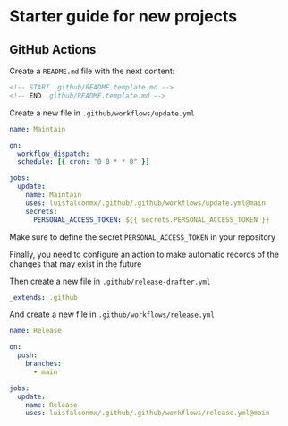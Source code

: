# Starter guide for new projects

## GitHub Actions

Create a `README.md` file with the next content:
``` markdown
<!-- START .github/README.template.md -->
<!-- END .github/README.template.md -->
```

Create a new file in `.github/workflows/update.yml`
``` yaml
name: Maintain

on:
  workflow_dispatch:
  schedule: [{ cron: "0 0 * * 0" }]

jobs:
  update:
    name: Maintain
    uses: luisfalconmx/.github/.github/workflows/update.yml@main
    secrets:
      PERSONAL_ACCESS_TOKEN: ${{ secrets.PERSONAL_ACCESS_TOKEN }}
```

Make sure to define the secret `PERSONAL_ACCESS_TOKEN` in your repository

Finally, you need to configure an action to make automatic records of the changes that may exist in the future

Then create a new file in `.github/release-drafter.yml`

``` yaml
_extends: .github
```

And create a new file in `.github/workflows/release.yml`

``` yaml
name: Release

on:
  push:
    branches:
      - main

jobs:
  update:
    name: Release
    uses: luisfalconmx/.github/.github/workflows/release.yml@main
```